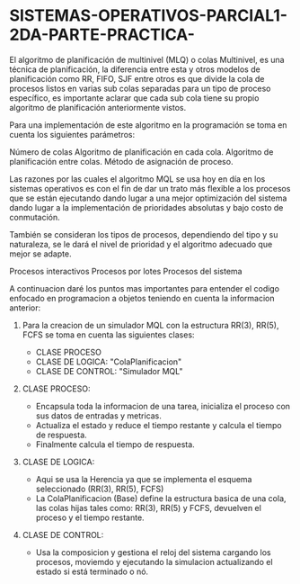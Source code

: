 # SISTEMAS-OPERATIVOS-PARCIAL1-2DA-PARTE-PRACTICA-

El algoritmo de planificación de multinivel (MLQ) o colas Multinivel, es una técnica de planificación, la diferencia entre esta y otros modelos de planificación como RR, FIFO, SJF entre otros es que divide la cola de procesos listos en varias sub colas separadas para un tipo de proceso específico, es importante aclarar que cada sub cola tiene su propio algoritmo de planificación anteriormente vistos.

Para una implementación de este algoritmo en la programación se toma en cuenta los siguientes parámetros:

Número de colas
Algoritmo de planificación en cada cola.
Algoritmo de planificación entre colas.
Método de asignación de proceso.

Las razones por las cuales el algoritmo MQL se usa hoy en día en los sistemas operativos es con el fin de dar un trato más flexible a los procesos que se están ejecutando dando lugar a una mejor optimización del sistema dando lugar a la implementación de prioridades absolutas y bajo costo de conmutación.

También se consideran los tipos de procesos, dependiendo del tipo y su naturaleza, se le dará el nivel de prioridad y el algoritmo adecuado que mejor se adapte.

Procesos interactivos
Procesos por lotes
Procesos del sistema

A continuacion daré los puntos mas importantes para entender el codigo enfocado en programacion a objetos teniendo en cuenta la informacion anterior:

1. Para la creacion de un simulador MQL con la estructura RR(3), RR(5), FCFS se toma en cuenta las siguientes clases:
   -  CLASE PROCESO
   -  CLASE DE LOGICA: "ColaPlanificacion"
   -  CLASE DE CONTROL: "Simulador MQL"

2. CLASE PROCESO:
    - Encapsula toda la informacion de una tarea, inicializa el proceso con sus datos de entradas y metricas.
    - Actualiza el estado y reduce el tiempo restante y calcula el tiempo de respuesta.
    - Finalmente calcula el tiempo de respuesta.
  
3. CLASE DE LOGICA:
    - Aqui se usa la Herencia ya que se implementa el esquema seleccionado (RR(3), RR(5), FCFS)
    - La ColaPlanificacion (Base) define la estructura basica de una cola, las colas hijas tales como: RR(3), RR(5) y FCFS, devuelven el proceso y el tiempo restante.
   
4. CLASE DE CONTROL:
    - Usa la composicion y gestiona el reloj del sistema cargando los procesos, moviemdo y ejecutando la simulacion actualizando el estado si está terminado o nó.
  
  
